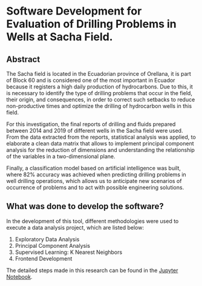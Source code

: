 # Software Development for Evaluation of Drilling Problems in Wells at Sacha Field.
## Abstract
The Sacha field is located in the Ecuadorian province of Orellana, it is part of Block 60 and is considered one of the most important in Ecuador because it registers a high daily production of hydrocarbons. Due to this, it is necessary to identify the type of drilling problems that occur in the field, their origin, and consequences, in order to correct such setbacks to reduce non-productive times and optimize the drilling of hydrocarbon wells in this field.

For this investigation, the final reports of drilling and fluids prepared between 2014 and 2019 of different wells in the Sacha field were used. From the data extracted from the reports, statistical analysis was applied, to elaborate a clean data matrix that allows to implement principal component analysis for the reduction of dimensions and understanding the relationship of the variables in a two-dimensional plane.

Finally, a classification model based on artificial intelligence was built, where 82% accuracy was achieved when predicting drilling problems in well drilling operations, which allows us to anticipate new scenarios of occurrence of problems and to act with possible engineering solutions.

## What was done to develop the software?
In the development of this tool, different methodologies were used to execute a data analysis project, which are listed below:

1. Exploratory Data Analysis
2. Principal Component Analysis
3. Supervised Learning: K Nearest Neighbors
4. Frontend Development

The detailed steps made in this research can be found in the [Jupyter Notebook](https://github.com/pizzio98/drilling_problems_app/blob/main/english_version/METODOLOG%C3%8DA_TESIS_SECCIONADO.ipynb).

